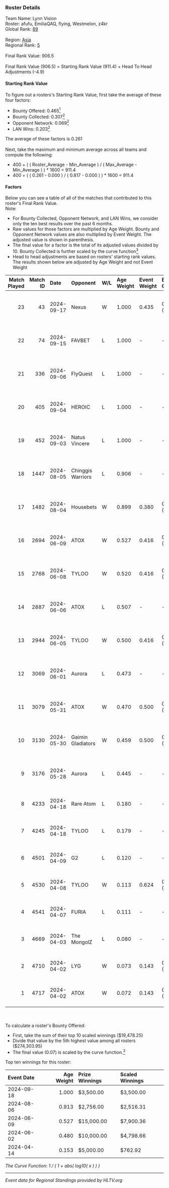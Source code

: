 ### Roster Details<br />
Team Name: Lynn Vision<br />
Roster: afufu, EmiliaQAQ, flying, Westmelon, z4kr<br />
Global Rank: [89](../../standings_global_2024_09_18.md)<br />
<br />
Region: [Asia]( ../../standings_asia_2024_09_18.md)<br />
Regional Rank: [5]( ../../standings_asia_2024_09_18.md)<br />
<br />
Final Rank Value:  906.5<br />
<br />
Final Rank Value (906.5) = Starting Rank Value (911.4) + Head To Head Adjustments (-4.9)<br />

#### Starting Rank Value<br />
To figure out a rosters's Starting Rank Value, first take the average of these four factors:<br />
- Bounty Offered: 0.465[<sup>1</sup>](#table2)
- Bounty Collected: 0.307[<sup>2</sup>](#table1)
- Opponent Network: 0.069[<sup>2</sup>](#table1)
- LAN Wins: 0.203[<sup>2</sup>](#table1)

The average of these factors is 0.261<br />
<br />
Next, take the maximum and minimum average across all teams and compute the following:<br />
- 400 + ( ( Roster_Average - Min_Average ) / ( Max_Average - Min_Average ) ) * 1600 = 911.4
- 400 + ( ( 0.261 - 0.000 ) / ( 0.817 - 0.000 ) ) * 1600 = 911.4


#### Factors<br />
Below you can see a table of all of the matches that contributed to this roster's Final Rank Value.<br />
Note:<br />

- For Bounty Collected, Opponent Network, and LAN Wins, we consider only the ten best results over the past 6 months.
- Raw values for those factors are multiplied by Age Weight. Bounty and Opponent Network values are also multiplied by Event Weight. The adjusted value is shown in parenthesis.
- The final value for a factor is the total of its adjusted values divided by 10. Bounty Collected is further scaled by the curve function[<sup>3</sup>](#curveFunction)
- Head to head adjustments are based on rosters' starting rank values. The results shown below are adjusted by Age Weight and not Event Weight
<span id="table1"></span><br />


| Match Played | Match ID | Date       | Opponent          | W/L | Age Weight | Event Weight | Bounty Collected | Opponent Network | LAN Wins  | H2H Adj. | Roster                                     |
| -: | -: | :- | :- | :- | :- | :- | :- | :- | :- | -: | :- |
|           23 |       43 | 2024-09-17 | Nexus             | W   | 1.000      | 0.435        | 0.009 (0.004)    | 0.542 (0.235)    | 0 (0.000) |    10.22 | afufu, EmiliaQAQ, flying, Westmelon, z4kr  |
|           22 |       74 | 2024-09-15 | FAVBET            | L   | 1.000      | -            | -                | -                | -         |   -15.36 | afufu, EmiliaQAQ, flying, Westmelon, z4kr  |
|           21 |      336 | 2024-09-06 | FlyQuest          | L   | 1.000      | -            | -                | -                | -         |   -10.42 | afufu, EmiliaQAQ, flying, Westmelon, z4kr  |
|           20 |      405 | 2024-09-04 | HEROIC            | L   | 1.000      | -            | -                | -                | -         |    -1.44 | afufu, EmiliaQAQ, flying, Westmelon, z4kr  |
|           19 |      452 | 2024-09-03 | Natus Vincere     | L   | 1.000      | -            | -                | -                | -         |    -0.09 | afufu, EmiliaQAQ, flying, Westmelon, z4kr  |
|           18 |     1447 | 2024-08-05 | Chinggis Warriors | L   | 0.906      | -            | -                | -                | -         |   -16.83 | afufu, EmiliaQAQ, flying, Westmelon, z4kr  |
|           17 |     1482 | 2024-08-04 | Housebets         | W   | 0.899      | 0.380        | 0.002 (0.001)    | 0.179 (0.061)    | 1 (0.899) |     5.55 | afufu, EmiliaQAQ, flying, Westmelon, z4kr  |
|           16 |     2694 | 2024-06-09 | ATOX              | W   | 0.527      | 0.416        | 0.041 (0.009)    | 0.310 (0.068)    | 0 (0.000) |     7.91 | EmiliaQAQ, flying, Starry, Westmelon, z4kr |
|           15 |     2768 | 2024-06-08 | TYLOO             | W   | 0.520      | 0.416        | 0.055 (0.012)    | 0.300 (0.065)    | 0 (0.000) |     8.37 | EmiliaQAQ, flying, Starry, Westmelon, z4kr |
|           14 |     2887 | 2024-06-06 | ATOX              | L   | 0.507      | -            | -                | -                | -         |    -8.35 | EmiliaQAQ, flying, Starry, Westmelon, z4kr |
|           13 |     2944 | 2024-06-05 | TYLOO             | W   | 0.500      | 0.416        | 0.055 (0.012)    | 0.300 (0.062)    | 0 (0.000) |     8.09 | EmiliaQAQ, flying, Starry, Westmelon, z4kr |
|           12 |     3069 | 2024-06-01 | Aurora            | L   | 0.473      | -            | -                | -                | -         |    -1.23 | EmiliaQAQ, flying, Starry, Westmelon, z4kr |
|           11 |     3079 | 2024-05-31 | ATOX              | W   | 0.470      | 0.500        | 0.041 (0.010)    | 0.310 (0.073)    | 1 (0.470) |     7.22 | EmiliaQAQ, flying, Starry, Westmelon, z4kr |
|           10 |     3130 | 2024-05-30 | Gaimin Gladiators | W   | 0.459      | 0.500        | 0.031 (0.007)    | 0.534 (0.123)    | 1 (0.459) |     7.90 | EmiliaQAQ, flying, Starry, Westmelon, z4kr |
|            9 |     3176 | 2024-05-28 | Aurora            | L   | 0.445      | -            | -                | -                | -         |    -1.09 | EmiliaQAQ, flying, Starry, Westmelon, z4kr |
|            8 |     4233 | 2024-04-18 | Rare Atom         | L   | 0.180      | -            | -                | -                | -         |    -3.30 | EmiliaQAQ, Jee, Starry, Westmelon, z4kr    |
|            7 |     4245 | 2024-04-18 | TYLOO             | L   | 0.179      | -            | -                | -                | -         |    -4.37 | EmiliaQAQ, Jee, Starry, Westmelon, z4kr    |
|            6 |     4501 | 2024-04-09 | G2                | L   | 0.120      | -            | -                | -                | -         |    -0.01 | EmiliaQAQ, Jee, Starry, Westmelon, z4kr    |
|            5 |     4530 | 2024-04-08 | TYLOO             | W   | 0.113      | 0.624        | 0.011 (0.001)    | 0.029 (0.002)    | 1 (0.113) |     0.80 | EmiliaQAQ, Jee, Starry, Westmelon, z4kr    |
|            4 |     4541 | 2024-04-07 | FURIA             | L   | 0.111      | -            | -                | -                | -         |    -0.03 | EmiliaQAQ, Jee, Starry, Westmelon, z4kr    |
|            3 |     4669 | 2024-04-03 | The MongolZ       | L   | 0.080      | -            | -                | -                | -         |    -0.01 | EmiliaQAQ, Jee, Starry, Westmelon, z4kr    |
|            2 |     4710 | 2024-04-02 | LYG               | W   | 0.073      | 0.143        | 0.002 (0.000)    | 0.003 (0.000)    | 0 (0.000) |     0.45 | EmiliaQAQ, Jee, Starry, Westmelon, z4kr    |
|            1 |     4717 | 2024-04-02 | ATOX              | W   | 0.072      | 0.143        | 0.041 (0.000)    | 0.310 (0.003)    | 0 (0.000) |     1.10 | EmiliaQAQ, Jee, Starry, Westmelon, z4kr    |

<br />
<span id="table2"></span><br />
To calculate a roster's Bounty Offered:<br />

- First, take the sum of their top 10 scaled winnings ($19,478.25)
- Divide that value by the 5th highest value among all rosters ($274,303.95)
- The final value (0.07) is scaled by the curve function.[<sup>3</sup>](#curveFunction)

Top ten winnings for this roster:<br />

| Event Date | Age Weight | Prize Winnings | Scaled Winnings |
| :- | -: | :- | :- |
| 2024-09-18 |      1.000 | $3,500.00      | $3,500.00       |
| 2024-08-06 |      0.913 | $2,756.00      | $2,516.31       |
| 2024-06-09 |      0.527 | $15,000.00     | $7,900.36       |
| 2024-06-02 |      0.480 | $10,000.00     | $4,798.66       |
| 2024-04-14 |      0.153 | $5,000.00      | $762.92         |


<span id="curveFunction"></span>_The Curve Function: 1 / ( 1 + abs( log10( x ) ) )_<br />

---
_Event data for Regional Standings provided by HLTV.org_<br />
